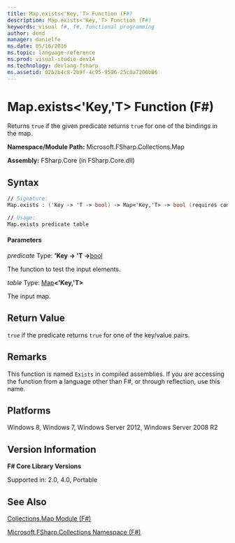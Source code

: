 ```yaml
---
title: Map.exists<'Key,'T> Function (F#)
description: Map.exists<'Key,'T> Function (F#)
keywords: visual f#, f#, functional programming
author: dend
manager: danielfe
ms.date: 05/16/2016
ms.topic: language-reference
ms.prod: visual-studio-dev14
ms.technology: devlang-fsharp
ms.assetid: 02b2b4c8-2b9f-4c95-9596-25c0a7206b86 
---
```


# Map.exists<'Key,'T> Function (F#)

Returns `true` if the given predicate returns `true` for one of the bindings in the map.

**Namespace/Module Path:** Microsoft.FSharp.Collections.Map

**Assembly:** FSharp.Core (in FSharp.Core.dll)


## Syntax

```fsharp
// Signature:
Map.exists : ('Key -> 'T -> bool) -> Map<'Key,'T> -> bool (requires comparison)

// Usage:
Map.exists predicate table
```

#### Parameters
*predicate*
Type: **'Key -&gt; 'T -&gt;**[bool](https://msdn.microsoft.com/library/89c0cf9c-49ce-4207-a3be-555851a67dd5)


The function to test the input elements.


*table*
Type: [Map](https://msdn.microsoft.com/library/975316ea-55e3-4987-9994-90897ad45664)**&lt;'Key,'T&gt;**


The input map.

## Return Value

`true` if the predicate returns `true` for one of the key/value pairs.

## Remarks
This function is named `Exists` in compiled assemblies. If you are accessing the function from a language other than F#, or through reflection, use this name.


## Platforms
Windows 8, Windows 7, Windows Server 2012, Windows Server 2008 R2


## Version Information
**F# Core Library Versions**

Supported in: 2.0, 4.0, Portable

## See Also
[Collections.Map Module &#40;F&#35;&#41;](Collections.Map-Module-%5BFSharp%5D.md)

[Microsoft.FSharp.Collections Namespace &#40;F&#35;&#41;](Microsoft.FSharp.Collections-Namespace-%5BFSharp%5D.md)